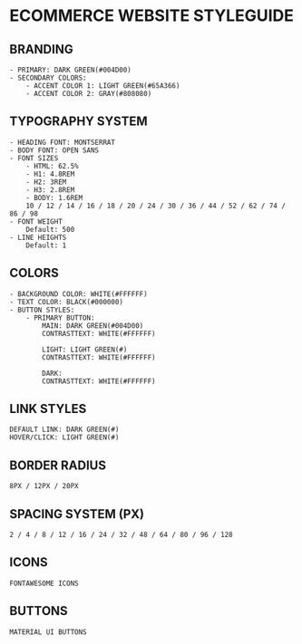 # ECOMMERCE WEBSITE STYLEGUIDE

## BRANDING

    - PRIMARY: DARK GREEN(#004D00)
    - SECONDARY COLORS:
        - ACCENT COLOR 1: LIGHT GREEN(#65A366)
        - ACCENT COLOR 2: GRAY(#808080)

## TYPOGRAPHY SYSTEM

    - HEADING FONT: MONTSERRAT
    - BODY FONT: OPEN SANS
    - FONT SIZES
        - HTML: 62.5%
        - H1: 4.8REM
        - H2: 3REM
        - H3: 2.8REM
        - BODY: 1.6REM
        10 / 12 / 14 / 16 / 18 / 20 / 24 / 30 / 36 / 44 / 52 / 62 / 74 / 86 / 98
    - FONT WEIGHT
        Default: 500
    - LINE HEIGHTS
        Default: 1

## COLORS

    - BACKGROUND COLOR: WHITE(#FFFFFF)
    - TEXT COLOR: BLACK(#000000)
    - BUTTON STYLES:
        - PRIMARY BUTTON:
            MAIN: DARK GREEN(#004D00)
            CONTRASTTEXT: WHITE(#FFFFFF)

            LIGHT: LIGHT GREEN(#)
            CONTRASTTEXT: WHITE(#FFFFFF)

            DARK:
            CONTRASTTEXT: WHITE(#FFFFFF)

## LINK STYLES

    DEFAULT LINK: DARK GREEN(#)
    HOVER/CLICK: LIGHT GREEN(#)

## BORDER RADIUS

    8PX / 12PX / 20PX

## SPACING SYSTEM (PX)

    2 / 4 / 8 / 12 / 16 / 24 / 32 / 48 / 64 / 80 / 96 / 128

## ICONS

    FONTAWESOME ICONS

## BUTTONS

    MATERIAL UI BUTTONS
